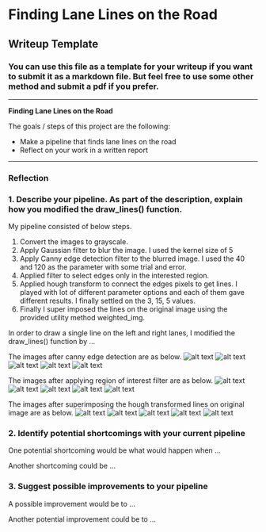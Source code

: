 # **Finding Lane Lines on the Road** 

## Writeup Template

### You can use this file as a template for your writeup if you want to submit it as a markdown file. But feel free to use some other method and submit a pdf if you prefer.

---

**Finding Lane Lines on the Road**

The goals / steps of this project are the following:
* Make a pipeline that finds lane lines on the road
* Reflect on your work in a written report


[//]: # (Image References)

[image1]: ./examples/grayscale.jpg "Grayscale"

[can_image1]: ./output_images_can/solidWhiteCurve.jpg "solidWhiteCurve"
[can_image2]: ./output_images_can/solidWhiteRight.jpg "solidWhiteRight"
[can_image3]: ./output_images_can/solidYellowCurve.jpg "solidYellowCurve"
[can_image4]: ./output_images_can/solidYellowCurve2.jpg "solidYellowCurve2"
[can_image5]: ./output_images_can/solidYellowLeft.jpg "solidYellowLeft"
[can_image6]: ./output_images_can/whiteCarLaneSwitch.jpg "whiteCarLaneSwitch"

[reg_image1]: ./output_images_reg/solidWhiteCurve.jpg "solidWhiteCurve"
[reg_image2]: ./output_images_reg/solidWhiteRight.jpg "solidWhiteRight"
[reg_image3]: ./output_images_reg/solidYellowCurve.jpg "solidYellowCurve"
[reg_image4]: ./output_images_reg/solidYellowCurve2.jpg "solidYellowCurve2"
[reg_image5]: ./output_images_reg/solidYellowLeft.jpg "solidYellowLeft"
[reg_image6]: ./output_images_reg/whiteCarLaneSwitch.jpg "whiteCarLaneSwitch"

[fin_image1]: ./output_images_fin/solidWhiteCurve.jpg "solidWhiteCurve"
[fin_image2]: ./output_images_fin/solidWhiteRight.jpg "solidWhiteRight"
[fin_image3]: ./output_images_fin/solidYellowCurve.jpg "solidYellowCurve"
[fin_image4]: ./output_images_fin/solidYellowCurve2.jpg "solidYellowCurve2"
[fin_image5]: ./output_images_fin/solidYellowLeft.jpg "solidYellowLeft"
[fin_image6]: ./output_images_fin/whiteCarLaneSwitch.jpg "whiteCarLaneSwitch"

---

### Reflection

### 1. Describe your pipeline. As part of the description, explain how you modified the draw_lines() function.

My pipeline consisted of below steps. 

  1. Convert the images to grayscale.
  2. Apply Gaussian filter to blur the image. I used the kernel size of 5
  3. Apply Canny edge detection filter to the blurred image. I used the 40 and 120 as the parameter with some trial and error.
  4. Applied filter to select edges only in the interested region.
  5. Applied hough transform to connect the edges pixels to get lines. I played with lot of different parameter options and each of them gave different results. I finally settled on the 3, 15, 5 values.
  6. Finally I super imposed the lines on the original image using the provided utility method weighted_img.

In order to draw a single line on the left and right lanes, I modified the draw_lines() function by ...

The images after canny edge detection are as below.
![alt text][can_image1]
![alt text][can_image2]
![alt text][can_image3]
![alt text][can_image4]
![alt text][can_image5]

The images after applying region of interest filter are as below.
![alt text][reg_image1]
![alt text][reg_image2]
![alt text][reg_image3]
![alt text][reg_image4]
![alt text][reg_image5]


The images after superimposing the hough transformed lines on original image are as below.
![alt text][fin_image1]
![alt text][fin_image2]
![alt text][fin_image3]
![alt text][fin_image4]
![alt text][fin_image5]



### 2. Identify potential shortcomings with your current pipeline


One potential shortcoming would be what would happen when ... 

Another shortcoming could be ...


### 3. Suggest possible improvements to your pipeline

A possible improvement would be to ...

Another potential improvement could be to ...
